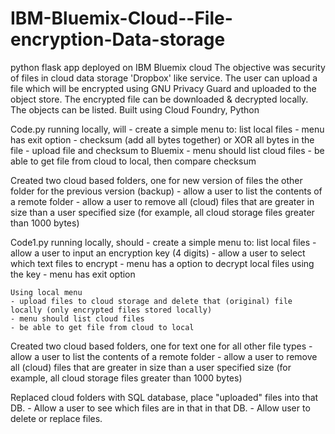 # IBM-Bluemix-Cloud--File-encryption-Data-storage
python flask app deployed on IBM Bluemix cloud
The objective was security of files in cloud data storage 'Dropbox' like service. The user can upload a file which will be encrypted using GNU Privacy Guard and uploaded to the object store. The encrypted file can be downloaded & decrypted locally. The objects can be listed. Built using Cloud Foundry, Python

Code.py 
running locally, will 
    - create a simple menu to: list local files 
    - menu has exit option
    - checksum (add all bytes together) or XOR all bytes in the file
    - upload file and checksum to Bluemix 
    - menu should list cloud files
    - be able to get file from cloud to local, then compare checksum

Created two cloud based folders, one for new version of files the other folder  for the previous version (backup)
    - allow a user to list the contents of a remote folder 
    - allow a user to remove all (cloud) files that are greater in size than a user specified size
      (for example, all cloud storage files greater than 1000 bytes)


Code1.py 
running locally, should 
    - create a simple menu to: list local files 
    - allow a user to input an encryption key (4 digits)
    - allow a user to select which text files to encrypt
    - menu has a option to decrypt local files using the key
    - menu has exit option
    
    Using local menu     
    - upload files to cloud storage and delete that (original) file locally (only encrypted files stored locally)
    - menu should list cloud files
    - be able to get file from cloud to local
    
 Created two cloud based folders, one for text one for all other file types 
    - allow a user to list the contents of a remote folder 
    - allow a user to remove all (cloud) files that are greater in size than a user specified size
      (for example, all cloud storage files greater than 1000 bytes)
      
 Replaced cloud folders with SQL database, place "uploaded" files into that DB.
    - Allow a user to see which files are in that in that DB.
    - Allow user to delete or replace files.

